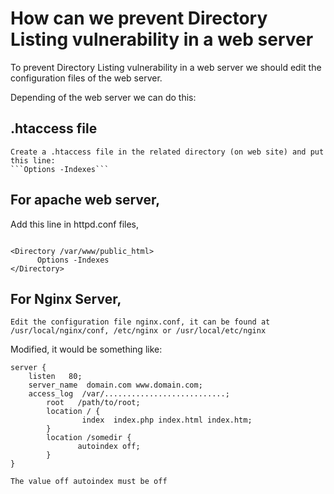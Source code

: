 # How can we prevent Directory Listing vulnerability in a web server

To prevent Directory Listing vulnerability in a web server we should edit the configuration files of the web server.

Depending of the web server we can do this:

## .htaccess file

	Create a .htaccess file in the related directory (on web site) and put this line:
	```Options -Indexes```

## For apache web server, 
 Add this line in httpd.conf files,
```

<Directory /var/www/public_html>
      Options -Indexes
</Directory>
```

	
## For Nginx Server,
	Edit the configuration file nginx.conf, it can be found at /usr/local/nginx/conf, /etc/nginx or /usr/local/etc/nginx
Modified, it would be something like:

```
server {
	listen   80;
	server_name  domain.com www.domain.com;
	access_log  /var/...........................;
        root   /path/to/root;
        location / {
                index  index.php index.html index.htm;
        }
        location /somedir {
               autoindex off;
        }
}
```

 ```The value off autoindex must be off```
